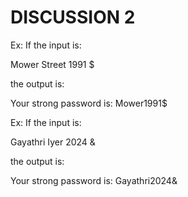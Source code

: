 # DISCUSSION 2
Ex: If the input is:

Mower Street
1991 
$


the output is:

Your strong password is: Mower1991$


Ex: If the input is:

Gayathri Iyer 
2024
&amp; 


the output is:

Your strong password is: Gayathri2024&amp;
